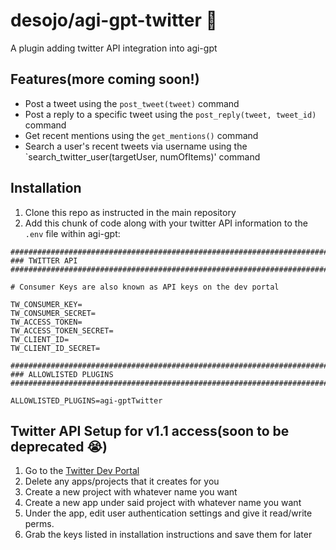 # desojo/agi-gpt-twitter 🐣

A plugin adding twitter API integration into agi-gpt

## Features(more coming soon!)

- Post a tweet using the `post_tweet(tweet)` command
- Post a reply to a specific tweet using the `post_reply(tweet, tweet_id)` command
- Get recent mentions using the `get_mentions()` command
- Search a user's recent tweets via username using the `search_twitter_user(targetUser, numOfItems)' command

## Installation

1. Clone this repo as instructed in the main repository
2. Add this chunk of code along with your twitter API information to the `.env` file within agi-gpt:

```
################################################################################
### TWITTER API
################################################################################

# Consumer Keys are also known as API keys on the dev portal

TW_CONSUMER_KEY=
TW_CONSUMER_SECRET=
TW_ACCESS_TOKEN=
TW_ACCESS_TOKEN_SECRET=
TW_CLIENT_ID=
TW_CLIENT_ID_SECRET=

################################################################################
### ALLOWLISTED PLUGINS
################################################################################

ALLOWLISTED_PLUGINS=agi-gptTwitter

```

## Twitter API Setup for v1.1 access(soon to be deprecated 😭)

1. Go to the [Twitter Dev Portal](https://developer.twitter.com/en/portal/dashboard)
2. Delete any apps/projects that it creates for you
3. Create a new project with whatever name you want
4. Create a new app under said project with whatever name you want
5. Under the app, edit user authentication settings and give it read/write perms.
6. Grab the keys listed in installation instructions and save them for later
